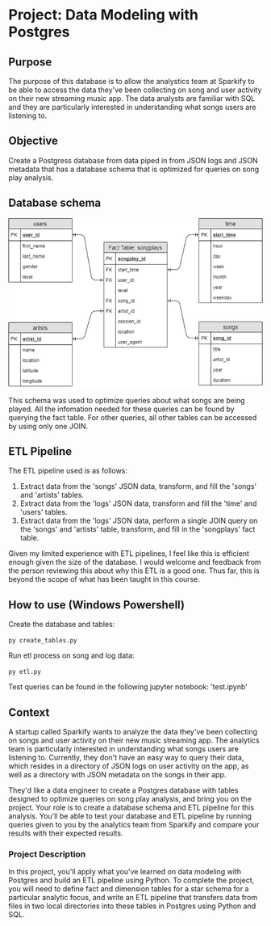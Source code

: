 # Project: Data Modeling with Postgres

## Purpose
The purpose of this database is to allow the analystics team at Sparkify to be able to access the data they've been collecting on song and user activity on their new streaming music app.  The data analysts are familiar with SQL and they are particularly interested in understanding what songs users are listening to.

## Objective
Create a Postgress database from data piped in from JSON logs and JSON metadata that has a database schema that is optimized for queries on song play analysis.

## Database schema

![alt text](/star_schema.png "Star Schema")

This schema was used to optimize queries about what songs are being played.  All the infomation needed for these queries can be found by querying the fact table.  For other queries, all other tables can be accessed by using only one JOIN.

## ETL Pipeline

The ETL pipeline used is as follows:
1. Extract data from the 'songs' JSON data, transform, and fill the 'songs' and 'artists' tables.
2. Extract data from the 'logs' JSON data, transform and fill the 'time' and 'users' tables.
3. Extract data from the 'logs' JSON data, perform a single JOIN query on the 'songs' and 'artists' table, transform, and fill in the 'songplays' fact table.

Given my limited experience with ETL pipelines, I feel like this is efficient enough given the size of the database.  I would welcome and feedback from the person reviewing this about why this ETL is a good one.  Thus far, this is beyond the scope of what has been taught in this course.

## How to use (Windows Powershell)

Create the database and tables:

```py create_tables.py```

Run etl process on song and log data:

```py etl.py```

Test queries can be found in the following jupyter notebook: 'test.ipynb'

## Context

A startup called Sparkify wants to analyze the data they've been collecting on songs and user activity on their new music streaming app. The analytics team is particularly interested in understanding what songs users are listening to. Currently, they don't have an easy way to query their data, which resides in a directory of JSON logs on user activity on the app, as well as a directory with JSON metadata on the songs in their app.

They'd like a data engineer to create a Postgres database with tables designed to optimize queries on song play analysis, and bring you on the project. Your role is to create a database schema and ETL pipeline for this analysis. You'll be able to test your database and ETL pipeline by running queries given to you by the analytics team from Sparkify and compare your results with their expected results.

### Project Description

In this project, you'll apply what you've learned on data modeling with Postgres and build an ETL pipeline using Python. To complete the project, you will need to define fact and dimension tables for a star schema for a particular analytic focus, and write an ETL pipeline that transfers data from files in two local directories into these tables in Postgres using Python and SQL.
